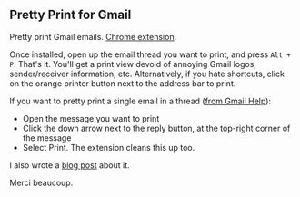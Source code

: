 Pretty Print for Gmail
----------------
Pretty print Gmail emails. [Chrome extension](https://chrome.google.com/webstore/detail/pretty-print-gmail/gdanfldekhdgkbmdoeapbgbcpfglkflg).    

Once installed, open up the email thread you want to print, and press `Alt + P`. That's it. You'll get a print view devoid of annoying Gmail logos, sender/receiver information, etc. Alternatively, if you hate shortcuts, click on the orange printer button next to the address bar to print.

If you want to pretty print a single email in a thread ([from Gmail Help](https://support.google.com/mail/answer/8255?hl=en)): 

- Open the message you want to print
- Click the down arrow next to the reply button, at the top-right corner of the message
- Select Print. The extension cleans this up too.

I also wrote a [blog post](http://shivankaul.com/blog/2015/06/10/pretty-print-gmail.html) about it.

Merci beaucoup.
